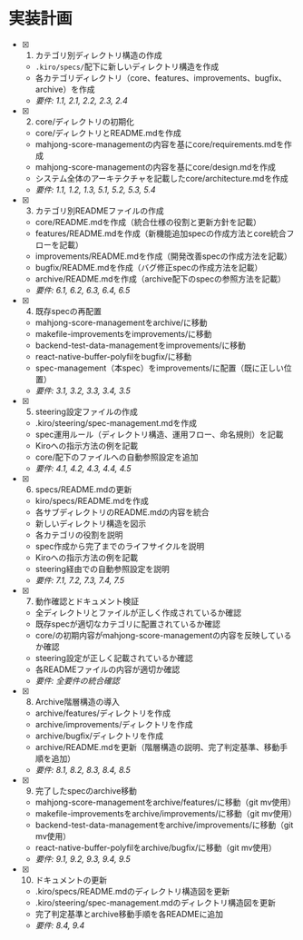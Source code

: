 # 実装計画

- [x] 1. カテゴリ別ディレクトリ構造の作成
  - `.kiro/specs/`配下に新しいディレクトリ構造を作成
  - 各カテゴリディレクトリ（core、features、improvements、bugfix、archive）を作成
  - _要件: 1.1, 2.1, 2.2, 2.3, 2.4_

- [x] 2. core/ディレクトリの初期化
  - core/ディレクトリとREADME.mdを作成
  - mahjong-score-managementの内容を基にcore/requirements.mdを作成
  - mahjong-score-managementの内容を基にcore/design.mdを作成
  - システム全体のアーキテクチャを記載したcore/architecture.mdを作成
  - _要件: 1.1, 1.2, 1.3, 5.1, 5.2, 5.3, 5.4_

- [x] 3. カテゴリ別READMEファイルの作成
  - core/README.mdを作成（統合仕様の役割と更新方針を記載）
  - features/README.mdを作成（新機能追加specの作成方法とcore統合フローを記載）
  - improvements/README.mdを作成（開発改善specの作成方法を記載）
  - bugfix/README.mdを作成（バグ修正specの作成方法を記載）
  - archive/README.mdを作成（archive配下のspecの参照方法を記載）
  - _要件: 6.1, 6.2, 6.3, 6.4, 6.5_

- [x] 4. 既存specの再配置
  - mahjong-score-managementをarchive/に移動
  - makefile-improvementsをimprovements/に移動
  - backend-test-data-managementをimprovements/に移動
  - react-native-buffer-polyfilをbugfix/に移動
  - spec-management（本spec）をimprovements/に配置（既に正しい位置）
  - _要件: 3.1, 3.2, 3.3, 3.4, 3.5_

- [x] 5. steering設定ファイルの作成
  - .kiro/steering/spec-management.mdを作成
  - spec運用ルール（ディレクトリ構造、運用フロー、命名規則）を記載
  - Kiroへの指示方法の例を記載
  - core/配下のファイルへの自動参照設定を追加
  - _要件: 4.1, 4.2, 4.3, 4.4, 4.5_

- [x] 6. specs/README.mdの更新
  - kiro/specs/README.mdを作成
  - 各サブディレクトリのREADME.mdの内容を統合
  - 新しいディレクトリ構造を図示
  - 各カテゴリの役割を説明
  - spec作成から完了までのライフサイクルを説明
  - Kiroへの指示方法の例を記載
  - steering経由での自動参照設定を説明
  - _要件: 7.1, 7.2, 7.3, 7.4, 7.5_

- [x] 7. 動作確認とドキュメント検証
  - 全ディレクトリとファイルが正しく作成されているか確認
  - 既存specが適切なカテゴリに配置されているか確認
  - core/の初期内容がmahjong-score-managementの内容を反映しているか確認
  - steering設定が正しく記載されているか確認
  - 各READMEファイルの内容が適切か確認
  - _要件: 全要件の統合確認_

- [x] 8. Archive階層構造の導入
  - archive/features/ディレクトリを作成
  - archive/improvements/ディレクトリを作成
  - archive/bugfix/ディレクトリを作成
  - archive/README.mdを更新（階層構造の説明、完了判定基準、移動手順を追加）
  - _要件: 8.1, 8.2, 8.3, 8.4, 8.5_

- [x] 9. 完了したspecのarchive移動
  - mahjong-score-managementをarchive/features/に移動（git mv使用）
  - makefile-improvementsをarchive/improvements/に移動（git mv使用）
  - backend-test-data-managementをarchive/improvements/に移動（git mv使用）
  - react-native-buffer-polyfilをarchive/bugfix/に移動（git mv使用）
  - _要件: 9.1, 9.2, 9.3, 9.4, 9.5_

- [x] 10. ドキュメントの更新
  - .kiro/specs/README.mdのディレクトリ構造図を更新
  - .kiro/steering/spec-management.mdのディレクトリ構造図を更新
  - 完了判定基準とarchive移動手順を各READMEに追加
  - _要件: 8.4, 9.4_
